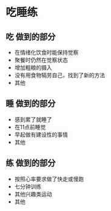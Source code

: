 # 吃睡练

## 吃 做到的部分

- 在情绪化饮食时能保持觉察
- 聚餐时仍然在觉察状态
- 增加粗粮的摄入
- 没有用食物犒劳自己，找到了新的方法
- 其他

## 睡 做到的部分

- 感到累了就睡了
- 在11点前睡觉
- 早起做有建设性的事情
- 其他

## 练 做到的部分

- 按照心率要求做了快走或慢跑
- 七分钟训练
- 其他兴趣类运动
- 其他